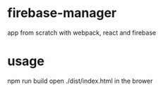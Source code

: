 # firebase-manager
app from scratch with webpack, react and firebase

# usage
npm run build
open ./dist/index.html in the brower
